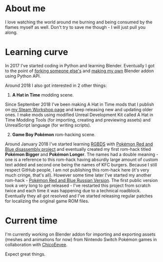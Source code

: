 # About me
I love watching the world around me burning and being consumed by the flames myself as well. Don't try to save me though - I will just pull you along.

# Learning curve
In 2017 I've started coding in Python and learning Blender. Eventually I got to the point of [forking someone else's](https://github.com/Shararamosh/JiggleArmature) and [making my own](https://github.com/Shararamosh/gfbanm_importer) Blender addon using Python API.

Around 2018 I also got interested in 2 other things:
1. **A Hat in Time** modding scene.

Since September 2018 I've been making A Hat in Time mods that I publish on [my Steam Workshop page](https://steamcommunity.com/profiles/76561198063502902/myworkshopfiles/?appid=253230) and keep releasing new and updating older ones. I make mods using modified Unreal Development Kit called A Hat in Time Modding Tools (for importing, creating and previewing assets) and UnrealScript language (for writing scripts).

2. **Game Boy Pokémon** rom-hacking scene.

Around January 2018 I've started learning [RGBDS](https://rgbds.gbdev.io/) with [Pokémon Red and Blue disassembly project](https://github.com/pret/pokered) and eventually created my first rom-hack titled **Pokémon Bigger** and **Pokémon Longer**. The names had a double meaning - one is a reference to this rom-hack having absurdly large amount of custom text added and second one being the names of KFC burgers. Because I still respect GitHub people, I am not publishing this rom-hack here (it's very much cringe, that's all). However some time later I've started my another rom-hack - [Pokémon Red and Blue Russian Version](https://github.com/Shararamosh/pokered-ru). The first public version took a very long to get released - I've restarted this project from scratch twice and each time it was happening due to a technical roadblock. Eventually they all got resolved and I've started releasing regular patches for localizing the original game ROM files.

# Current time
I'm currently working on Blender addon for importing and exporting assets (meshes and animations for now) from Nintendo Switch Pokémon games in collaboration with [ChicoEevee](https://github.com/ChicoEevee).

Expect great things.
<!--
**Shararamosh/Shararamosh** is a ✨ _special_ ✨ repository because its `README.md` (this file) appears on your GitHub profile.

Here are some ideas to get you started:

- 🔭 I’m currently working on ...
- 🌱 I’m currently learning ...
- 👯 I’m looking to collaborate on ...
- 🤔 I’m looking for help with ...
- 💬 Ask me about ...
- 📫 How to reach me: ...
- 😄 Pronouns: ...
- ⚡ Fun fact: ...
-->
